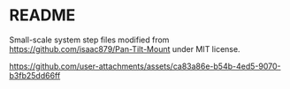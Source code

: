 # README #

Small-scale system step files modified from https://github.com/isaac879/Pan-Tilt-Mount under MIT license.



https://github.com/user-attachments/assets/ca83a86e-b54b-4ed5-9070-b3fb25dd66ff

